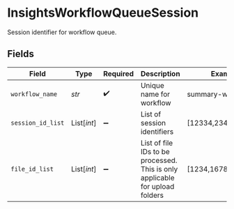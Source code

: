 # InsightsWorkflowQueueSession

Session identifier for workflow queue.


## Fields

| Field                                                                        | Type                                                                         | Required                                                                     | Description                                                                  | Example                                                                      |
| ---------------------------------------------------------------------------- | ---------------------------------------------------------------------------- | ---------------------------------------------------------------------------- | ---------------------------------------------------------------------------- | ---------------------------------------------------------------------------- |
| `workflow_name`                                                              | *str*                                                                        | :heavy_check_mark:                                                           | Unique name for workflow                                                     | summary-workflow                                                             |
| `session_id_list`                                                            | List[*int*]                                                                  | :heavy_minus_sign:                                                           | List of session identifiers                                                  | [12334,23445,34556]                                                          |
| `file_id_list`                                                               | List[*int*]                                                                  | :heavy_minus_sign:                                                           | List of file IDs to be processed. This is only applicable for upload folders | [1234,1678,2224]                                                             |
